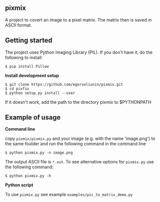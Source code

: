 pixmix
----
A project to covert an image to a pixel matrix. The matrix then is saved in ASCII format. 

Getting started
----
The project uses Python Imaging Library (PIL). If you don't have it, do the following to install:
```
$ pip install Pillow
```
**Install development setup**

```
$ git clone https://github.com/egorseliunin/pixmix.git
$ cd pixfix
$ python setup.py install --user
```
If it doesn't work, add the path to the directory pixmix to $PYTHONPATH

Example of usage
----
**Command line**

copy `pixmix/pixmix.py` and your image (e.g. with the name 'image.png') to the same foulder and run the following command in the command line
```
$ python pixmix.py -n image.png
```
The output ASCII file is `*.out`.
To see alternative options for `pixmix.py` use the following command:
```
$ python pixmix.py -h
```
**Python script**

To use `pixmix.py` see example `examples/pic_to_matrix_demo.py`
